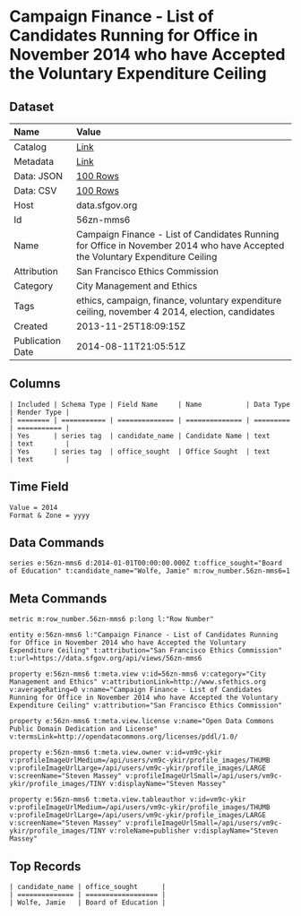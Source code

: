 # Campaign Finance - List of Candidates Running for Office in November 2014 who have Accepted the Voluntary Expenditure Ceiling

## Dataset

| Name | Value |
| :--- | :---- |
| Catalog | [Link](https://catalog.data.gov/dataset/campaign-finance-list-of-candidates-running-for-office-in-november-2014-who-have-accepted--c995c) |
| Metadata | [Link](https://data.sfgov.org/api/views/56zn-mms6) |
| Data: JSON | [100 Rows](https://data.sfgov.org/api/views/56zn-mms6/rows.json?max_rows=100) |
| Data: CSV | [100 Rows](https://data.sfgov.org/api/views/56zn-mms6/rows.csv?max_rows=100) |
| Host | data.sfgov.org |
| Id | 56zn-mms6 |
| Name | Campaign Finance - List of Candidates Running for Office in November 2014 who have Accepted the Voluntary Expenditure Ceiling |
| Attribution | San Francisco Ethics Commission |
| Category | City Management and Ethics |
| Tags | ethics, campaign, finance, voluntary expenditure ceiling, november 4 2014, election, candidates |
| Created | 2013-11-25T18:09:15Z |
| Publication Date | 2014-08-11T21:05:51Z |

## Columns

```ls
| Included | Schema Type | Field Name     | Name           | Data Type | Render Type |
| ======== | =========== | ============== | ============== | ========= | =========== |
| Yes      | series tag  | candidate_name | Candidate Name | text      | text        |
| Yes      | series tag  | office_sought  | Office Sought  | text      | text        |
```

## Time Field

```ls
Value = 2014
Format & Zone = yyyy
```

## Data Commands

```ls
series e:56zn-mms6 d:2014-01-01T00:00:00.000Z t:office_sought="Board of Education" t:candidate_name="Wolfe, Jamie" m:row_number.56zn-mms6=1
```

## Meta Commands

```ls
metric m:row_number.56zn-mms6 p:long l:"Row Number"

entity e:56zn-mms6 l:"Campaign Finance - List of Candidates Running for Office in November 2014 who have Accepted the Voluntary Expenditure Ceiling" t:attribution="San Francisco Ethics Commission" t:url=https://data.sfgov.org/api/views/56zn-mms6

property e:56zn-mms6 t:meta.view v:id=56zn-mms6 v:category="City Management and Ethics" v:attributionLink=http://www.sfethics.org v:averageRating=0 v:name="Campaign Finance - List of Candidates Running for Office in November 2014 who have Accepted the Voluntary Expenditure Ceiling" v:attribution="San Francisco Ethics Commission"

property e:56zn-mms6 t:meta.view.license v:name="Open Data Commons Public Domain Dedication and License" v:termsLink=http://opendatacommons.org/licenses/pddl/1.0/

property e:56zn-mms6 t:meta.view.owner v:id=vm9c-ykir v:profileImageUrlMedium=/api/users/vm9c-ykir/profile_images/THUMB v:profileImageUrlLarge=/api/users/vm9c-ykir/profile_images/LARGE v:screenName="Steven Massey" v:profileImageUrlSmall=/api/users/vm9c-ykir/profile_images/TINY v:displayName="Steven Massey"

property e:56zn-mms6 t:meta.view.tableauthor v:id=vm9c-ykir v:profileImageUrlMedium=/api/users/vm9c-ykir/profile_images/THUMB v:profileImageUrlLarge=/api/users/vm9c-ykir/profile_images/LARGE v:screenName="Steven Massey" v:profileImageUrlSmall=/api/users/vm9c-ykir/profile_images/TINY v:roleName=publisher v:displayName="Steven Massey"
```

## Top Records

```ls
| candidate_name | office_sought      | 
| ============== | ================== | 
| Wolfe, Jamie   | Board of Education | 
```